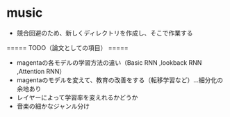 # music

* 競合回避のため、新しくディレクトリを作成し、そこで作業する

===== TODO（論文としての項目） =====

  * magentaの各モデルの学習方法の違い（Basic RNN ,lookback RNN ,Attention RNN）
  * magentaのモデルを変えて、教育の改善をする（転移学習など）...細分化の余地あり
  * レイヤーによって学習率を変えれるかどうか
  * 音楽の細かなジャンル分け
